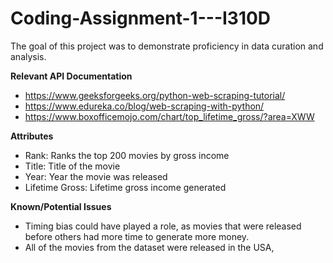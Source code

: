 # Coding-Assignment-1---I310D
The goal of this project was to demonstrate proficiency in data curation and analysis. 

**Relevant API Documentation**
- https://www.geeksforgeeks.org/python-web-scraping-tutorial/
- https://www.edureka.co/blog/web-scraping-with-python/
- https://www.boxofficemojo.com/chart/top_lifetime_gross/?area=XWW

**Attributes**
- Rank: Ranks the top 200 movies by gross income
- Title: Title of the movie
- Year: Year the movie was released
- Lifetime Gross: Lifetime gross income generated

**Known/Potential Issues**
- Timing bias could have played a role, as movies that were released before others had more time to generate more money.
- All of the movies from the dataset were released in the USA, 
